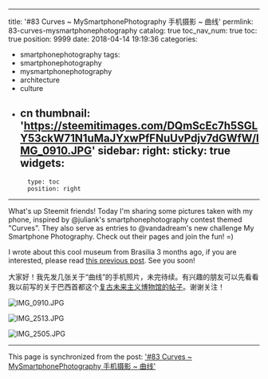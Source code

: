 
---
title: '#83 Curves ~ MySmartphonePhotography 手机摄影 ~ 曲线'
permlink: 83-curves-mysmartphonephotography
catalog: true
toc_nav_num: true
toc: true
position: 9999
date: 2018-04-14 19:19:36
categories:
- smartphonephotography
tags:
- smartphonephotography
- mysmartphonephotography
- architecture
- culture
- cn
thumbnail: 'https://steemitimages.com/DQmScEc7h5SGLY53ckW71N1uMaJYxwPfFNuUvPdjv7dGWfW/IMG_0910.JPG'
sidebar:
    right:
        sticky: true
widgets:
    -
        type: toc
        position: right
---


What's up Steemit friends! Today I'm sharing some pictures taken with my phone, inspired by @juliank's smartphonephotography contest themed "Curves". They also serve as entries to @vandadream's new challenge My Smartphone Photography. Check out their pages and join the fun! =)

I wrote about this cool museum from Brasilia 3 months ago, if you are interested, please read [this previous post](https://steemit.com/cn/@itchyfeetdonica/21-niemeyer-s-artwork-through-my-lens-1). See you soon! 

大家好！我先发几张关于“曲线”的手机照片，未完待续。有兴趣的朋友可以先看看我以前写的关于巴西首都这个[复古未来主义博物馆的帖子](https://steemit.com/cn/@itchyfeetdonica/21-niemeyer-s-artwork-through-my-lens-1)。谢谢关注！
 
![IMG_0910.JPG](https://steemitimages.com/DQmScEc7h5SGLY53ckW71N1uMaJYxwPfFNuUvPdjv7dGWfW/IMG_0910.JPG)

![IMG_2513.JPG](https://steemitimages.com/DQmesRMsUK9aDhfHuytdYwPVEAJ7KZbKTEtds9CK2qhC1CV/IMG_2513.JPG)

![IMG_2505.JPG](https://steemitimages.com/DQmTP9BSeEew3qqnaLcVxZmgsCb3TcKmRgNRGy94gt8q7w3/IMG_2505.JPG)

- - -

This page is synchronized from the post: ['#83 Curves ~ MySmartphonePhotography 手机摄影 ~ 曲线'](https://steemit.com/@itchyfeetdonica/83-curves-mysmartphonephotography)
